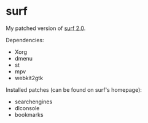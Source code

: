 # surf

My patched version of [surf 2.0](https://surf.suckless.org).

Dependencies:
- Xorg
- dmenu
- st
- mpv
- webkit2gtk

Installed patches (can be found on surf's homepage):
- searchengines
- dlconsole
- bookmarks
